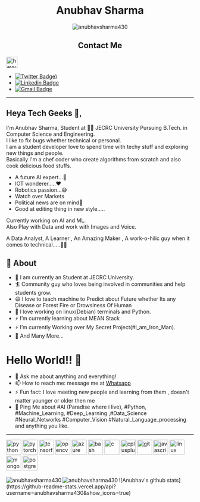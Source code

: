 <h1 align="center">Anubhav Sharma</h1>
<p align="center"> <img src="https://komarev.com/ghpvc/?username=anubhavsharma430" alt="anubhavsharma430" /> </p>

<h2 align="center">Contact Me</h2>
<p align="center">

<a href="https://twitter.com/anubhav9199" target="blank"><img align="center" src="https://img.shields.io/badge/-@Anubhav_Sharma-1ca0f1?style=flat-square&labelColor=1ca0f1&logo=twitter&logoColor=white&link=https://twitter.com/anubhav9199" alt="heyytanay" height="30" width="30" /></a>
</p>

* [![Twitter Badge](https://img.shields.io/badge/-@Anubhav_Sharma-1ca0f1?style=flat-square&labelColor=1ca0f1&logo=twitter&logoColor=white&link=https://twitter.com/anubhav9199))](https://twitter.com/anubhav9199) 
* [![Linkedin Badge](https://img.shields.io/badge/-Anubhav_Sharma-blue?style=flat-square&logo=Linkedin&logoColor=white&link=https://www.linkedin.com/in/anubhav-sharma-as/)](https://www.linkedin.com/in/anubhav-sharma-as/)
* [![Gmail Badge](https://img.shields.io/badge/-anubhavsharma9199@gmail.com-c14438?style=flat-square&logo=Gmail&logoColor=white&link=mailto:anubhavsharma9199@gmail.com)](mailto:anubhavsharma9199@gmail.com)


---
## Heya Tech Geeks 👋,           
I'm Anubhav Sharma, Student at 👨‍💻 JECRC University Pursuing B.Tech. in Computer Science and Engineering.<br/>
I like to fix bugs whether technical or personal.<br/>
I am a student developer love to spend time with techy stuff and exploring new things and people.<br/>
Basically I'm a chef coder who create algorithms from scratch and also cook delicious food stuffs.<br/>
* A future AI expert...💭
* IOT wonderer.....❤️
* Robotics passion...😅
* Watch over Markets
* Political news are on mind🧐
* Good at editing thing in new style.....

Currently working on AI and ML.<br/>
Also Play with Data and work with Images and Voice.<br/>

A Data Analyst, A Learner , An Amazing Maker , A work-o-hilic guy when it comes to technical.....🤔😉

## 🧐 About
- 🔭 I am currently an Student at JECRC University.
- 🏄‍ Community guy who loves being involved in communities and help students grow.
- 😄 I love to teach machine to Predict about Future whether Its any Disease or Forest Fire or Drowsiness Of Human
- 🌱 I love working on linux(Debian) terminals and Python.
- ⚡ I’m currently learning about MEAN Stack
- ⚡ I’m currently Working over My Secret Project(#I_am_Iron_Man).
- 👯 And Many More...

# Hello World!! 🤔
- 💬 Ask me about anything and everything!
- 📫 How to reach me: message me at [Whatsapp](https://wa.me/918824897845)
- ⚡ Fun fact: I love meeting new people and learning from them , doesn't matter younger or older then me 
- 💬 Ping Me about #AI (Paradise where i live), #Python, #Machine_Learning, #Deep_Learning ,#Data_Science #Neural_Networks #Computer_Vision #Natural_Language_processing and anything you like.
---
<p align="left">
  <img src="https://devicons.github.io/devicon/devicon.git/icons/python/python-original.svg" alt="python" width="40" height="40"/>
  <img src="https://www.vectorlogo.zone/logos/pytorch/pytorch-icon.svg" alt="pytorch" width="40" height="40"/>
  <img src="https://www.vectorlogo.zone/logos/tensorflow/tensorflow-icon.svg" alt="tensorflow" width="40" height="40"/>
  <img src="https://www.vectorlogo.zone/logos/opencv/opencv-icon.svg" alt="opencv" width="40" height="40"/>
  <img src="https://www.vectorlogo.zone/logos/microsoft_azure/microsoft_azure-icon.svg" alt="azure" width="40" height="40"/> 
  <img src="https://www.vectorlogo.zone/logos/gnu_bash/gnu_bash-icon.svg" alt="bash" width="40" height="40"/> 
  <img src="https://devicons.github.io/devicon/devicon.git/icons/c/c-original.svg" alt="c" width="40" height="40"/>
  <img src="https://devicons.github.io/devicon/devicon.git/icons/cplusplus/cplusplus-original.svg" alt="cplusplus" width="40" height="40"/>
  <img src="https://www.vectorlogo.zone/logos/git-scm/git-scm-icon.svg" alt="git" width="40" height="40"/>
  <img src="https://devicons.github.io/devicon/devicon.git/icons/javascript/javascript-original.svg" alt="javascript" width="40" height="40"/>
  <img src="https://devicons.github.io/devicon/devicon.git/icons/linux/linux-original.svg" alt="linux" width="40" height="40"/> 
  <img src="https://devicons.github.io/devicon/devicon.git/icons/mongodb/mongodb-original-wordmark.svg" alt="mongodb" width="40" height="40"/>
  <img src="https://devicons.github.io/devicon/devicon.git/icons/postgresql/postgresql-original-wordmark.svg" alt="postgresql" width="40" height="40"/>
</p>
<p>
  <img align="left" src="https://github-readme-stats.vercel.app/api/top-langs/?username=anubhavsharma430&layout=compact&hide=html" alt="anubhavsharma430" />
</p>
<p>
    <img align="left" src="https://github-readme-stats.vercel.app/api?username=anubhavsharma430&show_icons=true" alt="anubhavsharma430">
</p>
![Anubhav's github stats](https://github-readme-stats.vercel.app/api?username=anubhavsharma430&show_icons=true)

